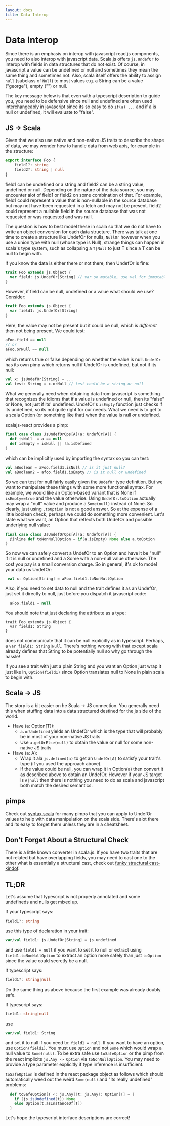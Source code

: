 ```yaml
---
layout: docs
title: Data Interop
---
```


# Data Interop

Since there is an emphasis on interop with javascript reactjs components, you
need to also interop with javascript data. Scala.js offers `js.UndefOr` to
interop with fields in data structures that do not exist. Of course, in
javascript a value can be undefined or null and sometimes they mean the same
thing and sometimes not. Also, scala itself offers the ability to assign `null`
(subclass of `Null`) to most values e.g. a String can be a value ("george"),
empty ("") or null.

The key message below is that even with a typescript description to guide you,
you need to be defensive since null and undefined are often used interchangeably
in javascript since its so easy to do `if(a) ...` and if a is null or undefined,
it will evaluate to "false".

## JS -> Scala
Given that we also use native and non-native JS traits to describe the shape of
data, we may wonder how to handle data from web apis, for example in the
structure:

```typescript
export interface Foo { 
    field1?: string
    field2?: string | null
}
```

field1 can be undefined or a string and field2 can be a string value, undefined
or null. Depending on the nature of the data source, you may encounter alot of
field1 or field2 on some combination of that. For example, field1 could
represent a value that is non-nullable in the source database but may not have
been requested in a fetch and may not be present. field2 could represent a
nullable field in the source database that was not requested or was requested
and was null.

The question is how to best model these in scala so that we do not have to write
an object conversion for each data structure. There was talk at one time to
create a structure like UndefOr for nulls, `NullOr` however when you use a union
type with null (whose type is Null), strange things can happen in scala's type
system, such as collapsing a `T|Null` to just T since a T can be null to begin
with.

If you know the data is either there or not there, then UndefOr is fine:

```scala
trait Foo extends js.Object {
  var field: js.UndefOr[String] // var so mutable, use val for immutable
}
```

However, if field can be null, undefined or a value what should we use? Consider:

```scala
trait Foo extends js.Object {
  var field1: js.UndefOr[String]
}
```

Here, the value may not be present but it could be null, which is *different*
then not being present. We could test:

```scala
aFoo.field == null
// or
aFoo.orNull == null
```

which returns true or false depending on whether the value is null. `UndefOr`
has its own pimp which returns null if UndefOr is undefined, but not if its
null:

```scala
val x: jsUndefOr[String] = ...
val test: String = x.orNull // test could be a string or null
```

What we generally need when obtaining data from javascript is something that
recognizes the idioms that if a value is undefined or null, then its "false" or
None, not just if its' undefined. UndefOr's `isEmpty` function just checks if
its undefined, so its not quite right for our needs. What we need is to get to a
scala Option (or something like that) when the value is null *or* undefined.

scalajs-react provides a pimp:
```scala
final case class JsUndefOrOps[A](a: UndefOr[A]) {
  def isNull  = a == null
  def isEmpty = isNull || !a.isDefined
}
```

which can be implicitly used by importing the syntax so you can test:

```scala
val aBoolean = aFoo.field1.isNull // is it just null?
val aBoolean2 = afoo.field1.isEmpty // is it null or undefined
```

So we can test for null fairly easily given the `UndefOr` type definition. But
we want to manipulate these things with some more functional syntax. For
example, we would like an Option-based variant that is None if `isEmpty==true`
and the value otherwise. Using `UndefOr.toOption` actually may wrap a "null"
value and produce a `Some(null)` instead of None. So clearly, just using
`.toOption` is not a good answer. So at the expense of a little boolean check,
perhaps we could do something more convenient. Let's state what we want, an
Option that reflects both UndefOr and possible underlying null value:

```scala
final case class JsUndefOrOps[A](a: UndefOr[A]) {
  @inline def toNonNullOption = if(a.isEmpty) None else a.toOption
}
```

So now we can safely convert a UndefOr to an Option and have it be "null" if it
is null or undefined and a Some with a non-null value otherwise. The cost you
pay is a small conversion charge. So in general, it's ok to model your data us
UndefOr:

```scala
 val x: Option[String] = aFoo.field1.toNonNullOption
```

Also, if you need to set data to null and the trait defines it as an UndefOr,
just set it directly to null, just before you dispatch it javascript code:

```scala
  aFoo.field1 = null
```

You should note that just declaring the attribute as a type:

```
trait Foo extends js.Object {
  var field1: String
}
```

does not communicate that it can be null explicitly as in typescript. Perhaps, a
`var field1: String|Null`. There's nothing wrong with that except scala already
defines that String to be potentially null so why go through the hassle!

If you see a trait with just a plain String and you want an Option just wrap it
just like in, `Option(field1)` since Option translates null to None in plain
scala to begin with.

## Scala -> JS
The story is a bit easier on he Scala -> JS connection. You generally need this
when stuffing data into a data structured destined for the js side of the world.

* Have (a: Option[T]): 
   * `a.orUndefined` yields an UndefOr which is the type that will probably be
     in most of your non-native JS traits
   * Use `a.getOrElse(null)` to obtain the value or null for some non-native JS traits
* Have (a: A): 
   * Wrap it ala `js.defined(a)` to get an `UndefOr[A]` to satisfy your trait's
     type (if you used the approach above).
   * If the value could be null, you can wrap it in Option(a) then convert it as
     described above to obtain an UndefOr. However if your JS target is `A|null`
     then there is nothing you need to do as scala and javascript both match the
     desired semantics.

## pimps
Check out
[syntax.scala](https://github.com/aappddeevv/scalajs-react/blob/master/scalajs-react-core/src/main/scala/syntax.scala)
for many pimps that you can apply to UndefOr values to help with data
manipulation on the scala side. There's alot there and its easy to forget them
unless they are in a cheatsheet.

## Don't Forget About a Structural Check
There is a little known converter in scala.js. If you have two traits that are
not related but have overlapping fields, you may need to cast one to the other
what is essentially a structural cast, check out [funky structural
cast-kindof](https://www.scala-js.org/api/scalajs-library/latest/#scala.scalajs.js.package@use[A](x:A):scala.scalajs.js.Using[A]).

## TL;DR
Let's assume that typescript is not properly annotated and some undefineds and nulls get mixed up. 

If your typescript says:
```typescript
field1?: string
```
use this type of declaration in your trait:
```scala
var/val field1: js.UndefOr[String] = js.undefined
```

and use `field1 = null` if you want to set it to null or extract using
`field1.toNonNullOption` to extract an option more safely than just `toOption`
since the value could secretly be a null.

If typescript says:
```typescript
field1?: string|null
```
Do the same thing as above because the first example was already doubly safe.

If typescript says:
```typescript
field1: string|null
```
use 
```scala
var/val field1: String
```

and set it to null if you need to: `field1 = null`. If you want to have an
option, use `Option(field1)`. You must use `Option` and not `Some` which would
wrap a null value to `Some(null)`. To be extra safe use `toSafeOption` or the
pimp from the react implicits `js.Any -> Option` via `toNonNullOption`. You may
need to provide a type parameter explicitly if type inference is insufficient.

`toSafeOption` is defined in the react package object as follows which should
automatically weed out the weird `Some(null)` and "its really undefined"
problems:

```scala
  def toSafeOption[T <: js.Any](t: js.Any): Option[T] = {
    if (js.isUndefined(t)) None
    else Option(t.asInstanceOf[T])
  }

``` 

Let's hope the typescript interface descriptions are correct!
